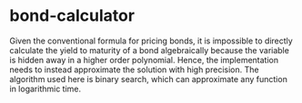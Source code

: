 # bond-calculator
Given the conventional formula for pricing bonds, it is impossible to directly calculate the yield to maturity of a bond algebraically because the variable is hidden away in a higher order polynomial. 
Hence, the implementation needs to instead approximate the solution with high precision. 
The algorithm used here is binary search, which can approximate any function in logarithmic time. 
